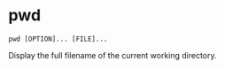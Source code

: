 # pwd

```
pwd [OPTION]... [FILE]...
```

Display the full filename of the current working directory.
